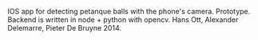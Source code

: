 IOS app for detecting petanque balls with the phone's camera. Prototype. Backend is written in node + python with opencv.
Hans Ott, Alexander Delemarre, Pieter De Bruyne 2014.